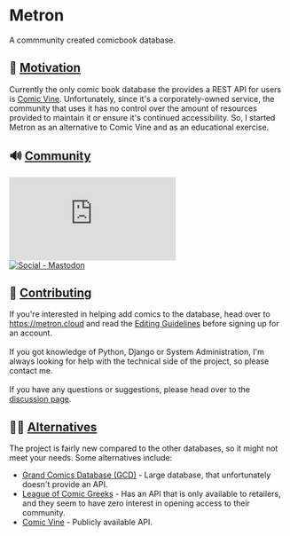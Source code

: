 # Metron

A commmunity created comicbook database.


## 🤔 <a href="motivation">Motivation</a>
Currently the only comic book database the provides a REST API for users is <a href="https://comicvine.gamespot.com/">Comic Vine</a>. Unfortunately, since it's a corporately-owned service, the community that uses it has no control over the amount of resources provided to maintain it or ensure it's continued accessibility. So, I started Metron as an alternative to Comic Vine and as an educational exercise.

## 🔊 <a href="community">Community</a>

[![Social - Matrix](https://img.shields.io/matrix/metron-general:matrix.org?label=Metron%20General&logo=matrix&style=for-the-badge)](https://matrix.to/#/#metron-general:matrix.org)\
[![Social - Mastodon](https://img.shields.io/badge/%40Metron-teal?label=Mastodon.Social&logo=mastodon&style=for-the-badge)](https://mastodon.social/@metron)

## 🤝 <a href="contributing">Contributing</a>
 
If you're interested in helping add comics to the database, head over to <https://metron.cloud> and read the [Editing Guidelines](https://metron.cloud/pages/guidelines/editing/) before signing up for an account.<br><br>
If you got knowledge of Python, Django or System Administration, I'm always looking for help with the technical side of the project, so please contact me.<br><br>
If you have any questions or suggestions, please head over to the [discussion page](https://github.com/Metron-Project/metron/discussions).

## 👍🏻 <a href="alternative">Alternatives</a>
The project is fairly new compared to the other databases, so it might not meet your needs. Some alternatives include:

* [Grand Comics Database (GCD)](https://www.comics.org/) - Large database, that unfortunately doesn't provide an API.
* [League of Comic Greeks](https://leagueofcomicgeeks.com/) - Has an API that is only available to retailers, and they seem to have zero interest in opening access to their community.
* [Comic Vine](https://comicvine.gamespot.com/) - Publicly available API.
